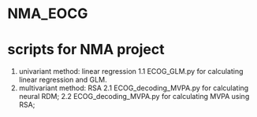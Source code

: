 # NMA_EOCG
# scripts for NMA project
1. univariant method: linear regression
  1.1	ECOG_GLM.py for calculating linear regression and GLM.
2. multivariant method: RSA
  2.1	ECOG_decoding_MVPA.py for calculating neural RDM;
  2.2	ECOG_decoding_MVPA.py for calculating MVPA using RSA;
